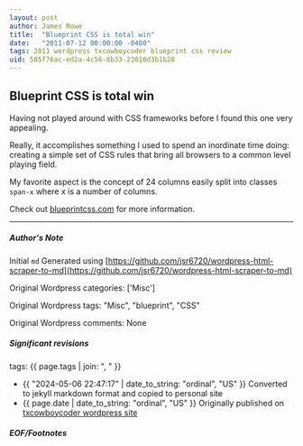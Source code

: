 ```yaml
---
layout: post
author: James Rowe
title:  "Blueprint CSS is total win"
date:   "2011-07-12 00:00:00 -0400"
tags: 2011 wordpress txcowboycoder blueprint css review
uid: 585f76ac-ed2a-4c56-8b33-23010d3b1b28
---
```



## Blueprint CSS is total win


Having not played around with CSS frameworks before I found this one very appealing.


Really, it accomplishes something I used to spend an inordinate time doing: creating a simple set of CSS rules that bring all browsers to a common level playing field.


My favorite aspect is the concept of 24 columns easily split into classes `span-x` where x is a number of columns.


Check out [blueprintcss.com](http://www.blueprintcss.org/) for more information.




---

##### Author's Note

Initial `md` Generated using [https://github.com/jsr6720/wordpress-html-scraper-to-md](https://github.com/jsr6720/wordpress-html-scraper-to-md)

Original Wordpress categories: ['Misc']

Original Wordpress tags: "Misc", "blueprint", "CSS"

Original Wordpress comments: None

##### Significant revisions

tags: {{ page.tags | join: ", " }} <!-- todo move this somewhere -->

- {{ "2024-05-06 22:47:17" | date_to_string: "ordinal", "US" }} Converted to jekyll markdown format and copied to personal site
- {{ page.date | date_to_string: "ordinal", "US" }} Originally published on [txcowboycoder wordpress site](https://txcowboycoder.wordpress.com/2011/07/12/blueprint-css-is-total-win/)

##### EOF/Footnotes

